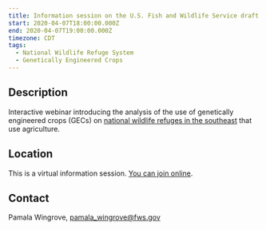 ```yaml
---
title: Information session on the U.S. Fish and Wildlife Service draft programmatic environmental assessment for use of genetically engineered agricultural crops for natural Resource Management on National Wildlife Refuges in the Southeastern United States
start: 2020-04-07T18:00:00.000Z
end: 2020-04-07T19:00:00.000Z
timezone: CDT
tags:
  - National Wildlife Refuge System
  - Genetically Engineered Crops
---
```


## Description

Interactive webinar introducing the analysis of the use of genetically engineered crops (GECs) on [national wildlife refuges in the southeast](/national-wildlife-refuges) that use agriculture.

## Location

This is a virtual information session. [You can join online](https://zoom.us/j/235424691).

## Contact

Pamala Wingrove, [pamala_wingrove@fws.gov](mailto:pamala_wingrove@fws.gov)